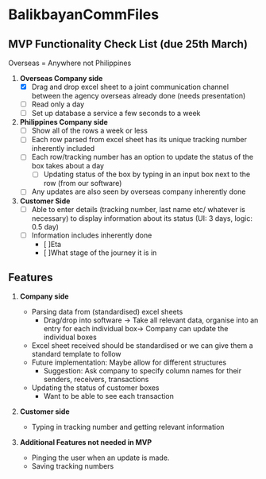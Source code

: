 # BalikbayanCommFiles

## MVP Functionality Check List (due 25th March)
Overseas = Anywhere not Philippines

1. **Overseas Company side**
	- [x] Drag and drop excel sheet to a joint communication channel between the agency overseas already done (needs presentation)
	- [ ] Read only  a day
	- [ ] Set up database a service a few seconds to a week

2. **Philippines Company side**
	- [ ] Show all of the rows a week or less
	- [ ] Each row parsed from excel sheet has its unique tracking number inherently included
	- [ ] Each row/tracking number has an option to update the status of the box takes about a day
		- [ ] Updating status of the box by typing in an input box next to the row (from our software) 
	- [ ] Any updates are also seen by overseas company inherently done
	
3. **Customer Side**
	- [ ] Able to enter details (tracking number, last name etc/ whatever is necessary) to display information about its status (UI: 3 days, logic: 0.5 day)
	- [ ] Information includes inherently done
		- [ ]Eta
		- [ ]What stage of the journey it is in

## Features
1. **Company side**
	- Parsing data from (standardised) excel sheets
		- Drag/drop into software → Take all relevant data, organise into an entry for each individual box→ Company can update the individual boxes
	- Excel sheet received should be standardised or we can give them a standard template to follow
	- Future implementation: Maybe allow for different structures
		- Suggestion: Ask company to specify column names for their senders, receivers, transactions
	- Updating the status of customer boxes
		- Want to be able to see each transaction
		
2. **Customer side**
	- Typing in tracking number and getting relevant information
	
3. **Additional Features not needed in MVP**
	- Pinging the user when an update is made.
	- Saving tracking numbers


